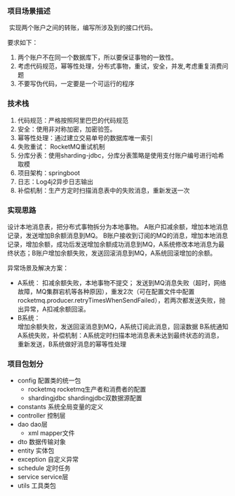### 项目场景描述
​      实现两个账户之间的转账，编写所涉及到的接口代码。

要求如下：

1. 两个账户不在同一个数据库下，所以要保证事物的一致性。
2. 考虑代码规范，幂等性处理，分布式事物，重试，安全，并发,考虑重复消费问题
3. 不要写伪代码，一定要是一个可运行的程序

### 技术栈
1. 代码规范：严格按照阿里巴巴的代码规范
2. 安全：使用非对称加密，加密验签。
3. 幂等性处理：通过建立交易单号的数据库唯一索引
4. 失败重试： RocketMQ重试机制
5. 分库分表：使用sharding-jdbc，分库分表策略是使用支付账户编号进行哈希取模
6. 项目架构：springboot
7. 日志：Log4j2异步日志输出
8. 补偿机制：生产方定时扫描消息表中的失败消息，重新发送一次

### 实现思路
 设计本地消息表，把分布式事物拆分为本地事物。
 A账户扣减余额，增加本地消息记录，发送增加B余额消息到MQ。
 B账户接收到订阅的MQ的消息，增加本地消息记录，增加余额，成功后发送增加余额成功消息到MQ，A系统修改本地消息为最终状态；B账户增加余额失败，发送回滚消息到MQ，A系统回滚增加的余额。
 
 异常场景及解决方案：
   - A系统：
      扣减余额失败，本地事物不提交；
      发送到MQ消息失败（超时，网络故障，MQ集群宕机等各种原因），重发2次（可在配置文件中配置rocketmq.producer.retryTimesWhenSendFailed），若两次都发送失败，抛出异常，A扣减余额回滚。
   - B系统：   
      增加余额失败，发送回滚消息到MQ，A系统订阅此消息，回滚数据
      B系统通知A系统失败，补偿机制：A系统定时扫描本地消息表未达到最终状态的消息，重新发送，B系统做好消息的幂等性处理
### 项目包划分
  - config 配置类的统一包
    - rocketmq  rocketmq生产者和消费者的配置
    - shardingjdbc  shardingjdbc双数据源配置
  - constants 系统全局变量的定义
  - controller 控制层
  - dao  dao层
    - xml  mapper文件
  - dto 数据传输对象
  - entity 实体包
  - exception  自定义异常
  - schedule  定时任务
  - service service层
  - utils  工具类包